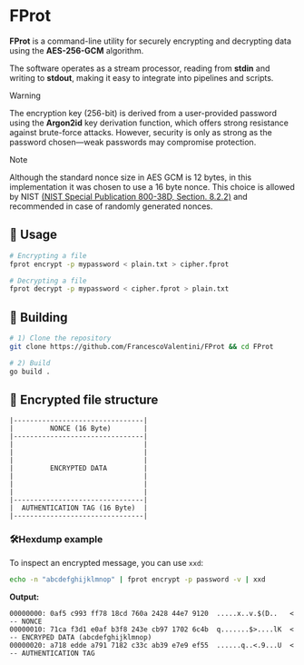 # FProt

**FProt** is a command-line utility for securely encrypting and decrypting data using the **AES-256-GCM** algorithm.

The software operates as a stream processor, reading from **stdin** and writing to **stdout**, making it easy to integrate into pipelines and scripts. 

> [!WARNING] 
> The encryption key (256-bit) is derived from a user-provided password using the **Argon2id** key derivation function, which offers strong resistance against brute-force attacks. However, security is only as strong as the password chosen—weak passwords may compromise protection.  

> [!NOTE]
> Although the standard nonce size in AES GCM is 12 bytes, in this implementation it was chosen to use a 16 byte nonce. This choice is allowed by NIST [(NIST Special Publication 800-38D, Section. 8.2.2)](https://csrc.nist.gov/pubs/sp/800/38/d/final) and recommended in case of randomly generated nonces.
## 🚀 Usage
```sh
# Encrypting a file
fprot encrypt -p mypassword < plain.txt > cipher.fprot

# Decrypting a file
fprot decrypt -p mypassword < cipher.fprot > plain.txt
```

## 🔧 Building
```sh
# 1) Clone the repository 
git clone https://github.com/FrancescoValentini/FProt && cd FProt

# 2) Build
go build .
```

## 📜 Encrypted file structure
```text
|--------------------------------|
|         NONCE (16 Byte)        |
|--------------------------------|
|                                |
|                                |
|                                |
|         ENCRYPTED DATA         |
|                                |
|                                |
|                                |
|--------------------------------|
|  AUTHENTICATION TAG (16 Byte)  |
|--------------------------------|
```
### 🛠Hexdump example
To inspect an encrypted message, you can use `xxd`:
```bash
echo -n "abcdefghijklmnop" | fprot encrypt -p password -v | xxd
```
**Output:**
```text
00000000: 0af5 c993 ff78 18cd 760a 2428 44e7 9120  .....x..v.$(D..   < -- NONCE
00000010: 71ca f3d1 e0af b3f8 243e cb97 1702 6c4b  q.......$>....lK  < -- ENCRYPED DATA (abcdefghijklmnop)
00000020: a718 edde a791 7182 c33c ab39 e7e9 ef55  ......q..<.9...U  < -- AUTHENTICATION TAG
```

